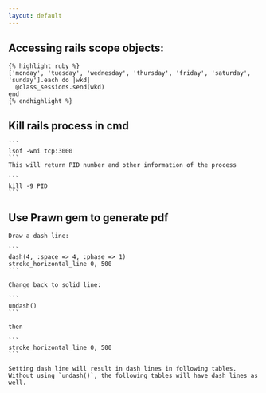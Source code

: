 ```yaml
---
layout: default
---
```



## Accessing rails scope objects:

	{% highlight ruby %}
	['monday', 'tuesday', 'wednesday', 'thursday', 'friday', 'saturday', 'sunday'].each do |wkd|
	  @class_sessions.send(wkd)
	end
	{% endhighlight %}

## Kill rails process in cmd

	```
	lsof -wni tcp:3000
	```
	This will return PID number and other information of the process

	```
	kill -9 PID
	```

## Use Prawn gem to generate pdf
	Draw a dash line:

	```
	dash(4, :space => 4, :phase => 1)
  	stroke_horizontal_line 0, 500
  	```

  	Change back to solid line:

  	```
  	undash()
  	```

  	then

  	```
  	stroke_horizontal_line 0, 500
  	```

  	Setting dash line will result in dash lines in following tables. Without using `undash()`, the following tables will have dash lines as well.